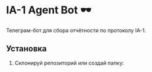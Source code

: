 # IA-1 Agent Bot 🕶️
Телеграм-бот для сбора отчётности по протоколу IA-1.

## Установка
1. Склонируй репозиторий или создай папку:
